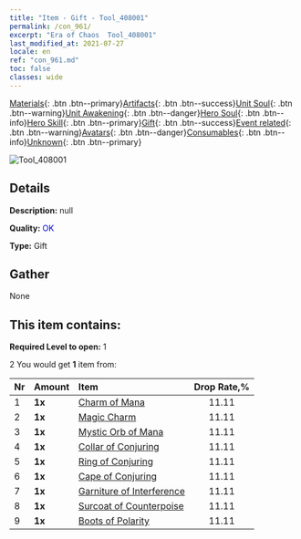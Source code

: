 ```yaml
---
title: "Item - Gift - Tool_408001"
permalink: /con_961/
excerpt: "Era of Chaos  Tool_408001"
last_modified_at: 2021-07-27
locale: en
ref: "con_961.md"
toc: false
classes: wide
---
```

 [Materials](/Items/){: .btn .btn--primary}[Artifacts](/Items/Artifacts/){: .btn .btn--success}[Unit Soul](/Items/UnitSoul/){: .btn .btn--warning}[Unit Awakening](/Items/UnitAwakening/){: .btn .btn--danger}[Hero Soul](/Items/HeroSoul/){: .btn .btn--info}[Hero Skill](/Items/HeroSkill/){: .btn .btn--primary}[Gift](/Items/Gift/){: .btn .btn--success}[Event related](/Items/Events/){: .btn .btn--warning}[Avatars](/Items/Avatars/){: .btn .btn--danger}[Consumables](/Items/Consumables/){: .btn .btn--info}[Unknown](/Items/Unknown/){: .btn .btn--primary}

 ![Tool_408001](/images/t/i_907046.png)

## Details
 **Description:** null

 **Quality:** <span style="color: #0000CD">OK</span>

 **Type:** Gift

## Gather

  None

## This item contains:

 **Required Level to open:** 1

 2 You would get **1** item  from:

  | Nr | Amount |     Item    | Drop Rate,% |
  |:---|:-------|:------------|:---------:|
  | 1 |  **1x** | [Charm of Mana](/Items/art_112/) | 11.11 | 
  | 2 |  **1x** | [Magic Charm](/Items/art_113/) | 11.11 | 
  | 3 |  **1x** | [Mystic Orb of Mana](/Items/art_114/) | 11.11 | 
  | 4 |  **1x** | [Collar of Conjuring](/Items/art_115/) | 11.11 | 
  | 5 |  **1x** | [Ring of Conjuring](/Items/art_116/) | 11.11 | 
  | 6 |  **1x** | [Cape of Conjuring](/Items/art_117/) | 11.11 | 
  | 7 |  **1x** | [Garniture of Interference](/Items/art_118/) | 11.11 | 
  | 8 |  **1x** | [Surcoat of Counterpoise](/Items/art_119/) | 11.11 | 
  | 9 |  **1x** | [Boots of Polarity](/Items/art_120/) | 11.11 | 

